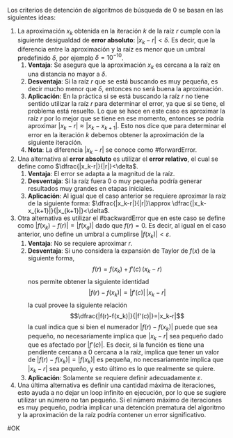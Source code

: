 Los criterios de detención de algoritmos de búsqueda de $0$ se basan en las siguientes ideas:
1. La aproximación $x_k$ obtenida en la iteración $k$ de la raíz $r$ cumple con la siguiente desigualdad de **error absoluto**: $|x_k-r|<\delta$. Es decir, que la diferencia entre la aproximación y la raíz es menor que un umbral predefinido $\delta$, por ejemplo $\delta=10^{-10}$.
	1. **Ventaja**: Se asegura que la aproximación $x_k$ es cercana a la raíz en una distancia no mayor a $\delta$.
	2. **Desventaja**: Si la raíz $r$ que se está buscando es muy pequeña, es decir mucho menor que $\delta$, entonces no será buena la aproximación.
	3. **Aplicación**: En la práctica si se está buscando la raíz $r$ no tiene sentido utilizar la raíz $r$ para determinar el error, ya que si se tiene, el problema está resuelto. Lo que se hace en este caso es aproximar la raíz $r$ por lo mejor que se tiene en ese momento, entonces se podría aproximar $|x_k-r|\approx |x_k-x_{k+1}|$. Esto nos dice que para determinar el error en la iteración $k$ debemos obtener la aproximación de la siguiente iteración.
	4. **Nota**: La diferencia $|x_k-r|$ se conoce como #forwardError.
2. Una alternativa al **error absoluto** es utilizar el **error relativo**, el cual se define como $\dfrac{|x_k-r|}{|r|}<\delta$.
	1. **Ventaja**: El error se adapta a la magnitud de la raíz.
	2. **Desventaja**: Si la raíz fuera $0$ o muy pequeña podría generar resultados muy grandes en etapas iniciales.
	3. **Aplicación**: Al igual que el caso anterior se requiere aproximar la raíz de la siguiente forma: $\dfrac{|x_k-r|}{|r|}\approx \dfrac{|x_k-x_{k+1}|}{|x_{k+1}|}<\delta$.
3.  Otra alternativa es utilizar el #backwardError que en este caso se define como $|f(x_k)-f(r)|=|f(x_a)|$ dado que $f(r)=0$. Es decir, al igual en el caso anterior, uno define un umbral a cumplirse $|f(x_k)|<\varepsilon$.
	1. **Ventaja**: No se requiere aproximar $r$.
	2. **Desventaja**: Si uno considera la expansión de Taylor de $f(x)$ de la siguiente forma, $$f(r)=f(x_k)+f'(c)\,(x_k-r)$$ nos permite obtener la siguiente identidad $$|f(r)-f(x_k)|=|f'(c)|\,|x_k-r|$$ la cual provee la siguiente relación $$\dfrac{|f(r)-f(x_k)|}{|f'(c)|}=|x_k-r|$$ la cual indica que si bien el numerador $|f(r)-f(x_k)|$ puede que sea pequeño, no necesariamente implica que $|x_k-r|$ sea pequeño dado que es afectado por $|f'(c)|$. Es decir, si la función es tiene una pendiente cercana a $0$ cercana a la raíz, implica que tener un valor de $|f(r)-f(x_k)|=|f(x_k)|$ es pequeña, no necesariamente implica que $|x_k-r|$ sea pequeño, y esto último es lo que realmente se quiere. 
	3. **Aplicación**: Solamente se requiere definir adecuadamente $\varepsilon$.
4. Una última alternativa es definir una cantidad máxima de iteraciones, esto ayuda a no dejar un loop infinito en ejecución, por lo que se sugiere utilizar un número no tan pequeño. Si el número máximo de iteraciones es muy pequeño, podría implicar una detención prematura del algoritmo y la aproximación de la raíz podría contener un error significativo.

#OK